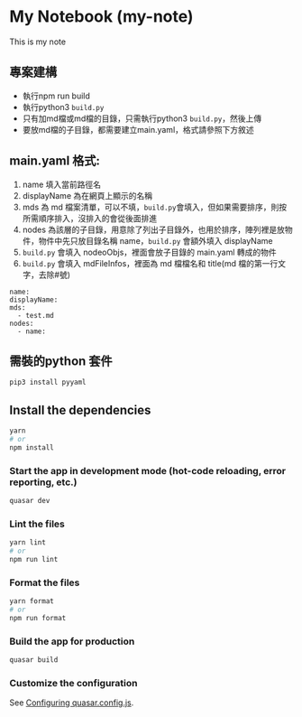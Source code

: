 # My Notebook (my-note)

This is my note

## 專案建構
- 執行npm run build
- 執行python3 `build.py`
- 只有加md檔或md檔的目錄，只需執行python3 `build.py`，然後上傳
- 要放md檔的子目錄，都需要建立main.yaml，格式請參照下方敘述


## main.yaml 格式:

1. name 填入當前路徑名
2. displayName 為在網頁上顯示的名稱
3. mds 為 md 檔案清單，可以不填，`build.py`會填入，但如果需要排序，則按所需順序排入，沒排入的會從後面排進
4. nodes 為該層的子目錄，用意除了列出子目錄外，也用於排序，陣列裡是放物件，物件中先只放目錄名稱 name，`build.py` 會額外填入 displayName
5. `build.py` 會填入 nodeoObjs，裡面會放子目錄的 main.yaml 轉成的物件
6. `build.py` 會填入 mdFileInfos，裡面為 md 檔檔名和 title(md 檔的第一行文字，去除#號)

```
name:
displayName:
mds:
  - test.md
nodes:
  - name:
```

## 需裝的python 套件
```
pip3 install pyyaml
```

## Install the dependencies

```bash
yarn
# or
npm install
```

### Start the app in development mode (hot-code reloading, error reporting, etc.)

```bash
quasar dev
```

### Lint the files

```bash
yarn lint
# or
npm run lint
```

### Format the files

```bash
yarn format
# or
npm run format
```

### Build the app for production

```bash
quasar build
```

### Customize the configuration

See [Configuring quasar.config.js](https://v2.quasar.dev/quasar-cli-vite/quasar-config-js).
